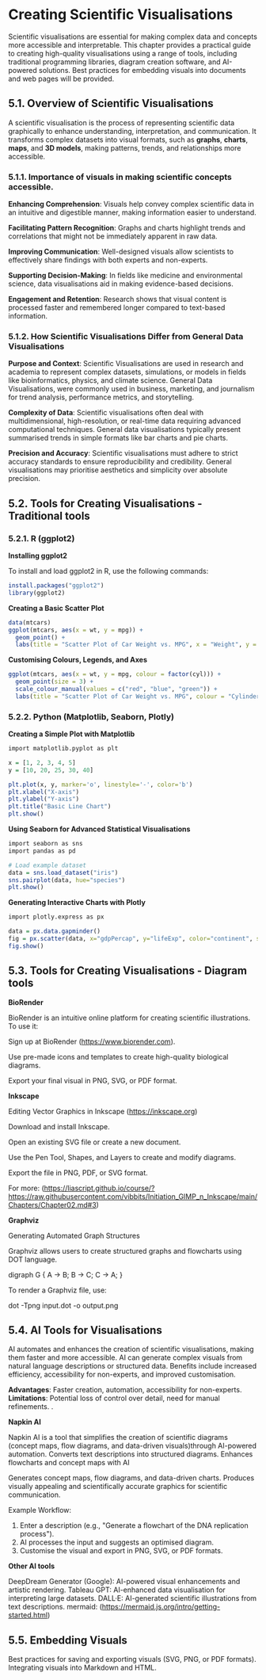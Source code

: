 # Creating Scientific Visualisations

Scientific visualisations are essential for making complex data and concepts more accessible and interpretable. This chapter provides a practical guide to creating high-quality visualisations using a range of tools, including traditional programming libraries, diagram creation software, and AI-powered solutions. Best practices for embedding visuals into documents and web pages will be provided.

## 5.1. Overview of Scientific Visualisations

A scientific visualisation is the process of representing scientific data graphically to enhance understanding, interpretation, and communication. It transforms complex datasets into visual formats, such as **graphs**, **charts**, **maps**, and **3D models**, making patterns, trends, and relationships more accessible.


### 5.1.1. Importance of visuals in making scientific concepts accessible.

**Enhancing Comprehension**: Visuals help convey complex scientific data in an intuitive and digestible manner, making information easier to understand.

**Facilitating Pattern Recognition**: Graphs and charts highlight trends and correlations that might not be immediately apparent in raw data.

**Improving Communication**: Well-designed visuals allow scientists to effectively share findings with both experts and non-experts.

**Supporting Decision-Making**: In fields like medicine and environmental science, data visualisations aid in making evidence-based decisions.

**Engagement and Retention**: Research shows that visual content is processed faster and remembered longer compared to text-based information.


### 5.1.2. How Scientific Visualisations Differ from General Data Visualisations

**Purpose and Context**: Scientific Visualisations are used in research and academia to represent complex datasets, simulations, or models in fields like bioinformatics, physics, and climate science. General Data Visualisations, were commonly used in business, marketing, and journalism for trend analysis, performance metrics, and storytelling.

**Complexity of Data**: Scientific visualisations often deal with multidimensional, high-resolution, or real-time data requiring advanced computational techniques. General data visualisations typically present summarised trends in simple formats like bar charts and pie charts.

**Precision and Accuracy**: Scientific visualisations must adhere to strict accuracy standards to ensure reproducibility and credibility. General visualisations may prioritise aesthetics and simplicity over absolute precision.


## 5.2. Tools for Creating Visualisations - Traditional tools

### 5.2.1. R (ggplot2)

**Installing ggplot2**

To install and load ggplot2 in R, use the following commands:
```r
install.packages("ggplot2")
library(ggplot2)
```
**Creating a Basic Scatter Plot**

```r
data(mtcars)
ggplot(mtcars, aes(x = wt, y = mpg)) +
  geom_point() +
  labs(title = "Scatter Plot of Car Weight vs. MPG", x = "Weight", y = "Miles Per Gallon")
```
**Customising Colours, Legends, and Axes**

```r
ggplot(mtcars, aes(x = wt, y = mpg, colour = factor(cyl))) +
  geom_point(size = 3) +
  scale_colour_manual(values = c("red", "blue", "green")) +
  labs(title = "Scatter Plot of Car Weight vs. MPG", colour = "Cylinders")
```

### 5.2.2. Python (Matplotlib, Seaborn, Plotly)

**Creating a Simple Plot with Matplotlib**

```r
import matplotlib.pyplot as plt

x = [1, 2, 3, 4, 5]
y = [10, 20, 25, 30, 40]

plt.plot(x, y, marker='o', linestyle='-', color='b')
plt.xlabel("X-axis")
plt.ylabel("Y-axis")
plt.title("Basic Line Chart")
plt.show()
```

**Using Seaborn for Advanced Statistical Visualisations**

```r
import seaborn as sns
import pandas as pd

# Load example dataset
data = sns.load_dataset("iris")
sns.pairplot(data, hue="species")
plt.show()
```

**Generating Interactive Charts with Plotly**

```r
import plotly.express as px

data = px.data.gapminder()
fig = px.scatter(data, x="gdpPercap", y="lifeExp", color="continent", size="pop", hover_name="country", log_x=True)
fig.show()
```

## 5.3. Tools for Creating Visualisations - Diagram tools

**BioRender**

BioRender is an intuitive online platform for creating scientific illustrations. To use it:

Sign up at BioRender (https://www.biorender.com).

Use pre-made icons and templates to create high-quality biological diagrams.

Export your final visual in PNG, SVG, or PDF format.

**Inkscape**

Editing Vector Graphics in Inkscape (https://inkscape.org)

Download and install Inkscape.

Open an existing SVG file or create a new document.

Use the Pen Tool, Shapes, and Layers to create and modify diagrams.

Export the file in PNG, PDF, or SVG format.

For more: (https://liascript.github.io/course/?https://raw.githubusercontent.com/vibbits/Initiation_GIMP_n_Inkscape/main/Chapters/Chapter02.md#3)

**Graphviz**

Generating Automated Graph Structures

Graphviz allows users to create structured graphs and flowcharts using DOT language.

digraph G {
    A -> B;
    B -> C;
    C -> A;
}

To render a Graphviz file, use:

dot -Tpng input.dot -o output.png


## 5.4. AI Tools for Visualisations
AI automates and enhances the creation of scientific visualisations, making them faster and more accessible.
AI can generate complex visuals from natural language descriptions or structured data.
Benefits include increased efficiency, accessibility for non-experts, and improved customisation.


**Advantages**: Faster creation, automation, accessibility for non-experts.
**Limitations**: Potential loss of control over detail, need for manual refinements.
.

**Napkin AI**

Napkin AI is a tool that simplifies the creation of scientific diagrams (concept maps, flow diagrams, and data-driven visuals)through AI-powered automation.
Converts text descriptions into structured diagrams. Enhances flowcharts and concept maps with AI

Generates concept maps, flow diagrams, and data-driven charts.
Produces visually appealing and scientifically accurate graphics for scientific communication.

Example Workflow:
1. Enter a description (e.g., "Generate a flowchart of the DNA replication process").
2. AI processes the input and suggests an optimised diagram.
3. Customise the visual and export in PNG, SVG, or PDF formats.

**Other AI tools**

DeepDream Generator (Google): AI-powered visual enhancements and artistic rendering.
Tableau GPT: AI-enhanced data visualisation for interpreting large datasets.
DALL·E: AI-generated scientific illustrations from text descriptions.
mermaid: (https://mermaid.js.org/intro/getting-started.html)


## 5.5. Embedding Visuals

Best practices for saving and exporting visuals (SVG, PNG, or PDF formats).
Integrating visuals into Markdown and HTML.

